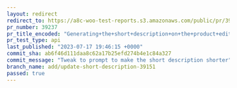 ```yaml
---
layout: redirect
redirect_to: https://a8c-woo-test-reports.s3.amazonaws.com/public/pr/39237/api/index.html
pr_number: 39237
pr_title_encoded: "Generating+the+short+description+on+the+product+editor"
pr_test_type: api
last_published: "2023-07-17 19:46:15 +0000"
commit_sha: ab6f46d111daa8c62a17b25efd274b4e1c84a327
commit_message: "Tweak to prompt to make the short description shorter"
branch_name: add/update-short-description-39151
passed: true
---
```

